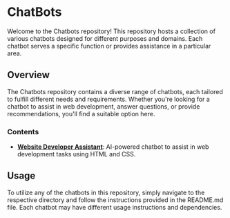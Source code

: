 # ChatBots

Welcome to the Chatbots repository! This repository hosts a collection of various chatbots designed for different purposes and domains. Each chatbot serves a specific function or provides assistance in a particular area.

## Overview

The Chatbots repository contains a diverse range of chatbots, each tailored to fulfill different needs and requirements. Whether you're looking for a chatbot to assist in web development, answer questions, or provide recommendations, you'll find a suitable option here.

### Contents

- [**Website Developer Assistant**](https://github.com/Ansab-Sultan/ChatBots/tree/main/Website%20Developer%20Assistant): AI-powered chatbot to assist in web development tasks using HTML and CSS.

## Usage

To utilize any of the chatbots in this repository, simply navigate to the respective directory and follow the instructions provided in the README.md file. Each chatbot may have different usage instructions and dependencies.
